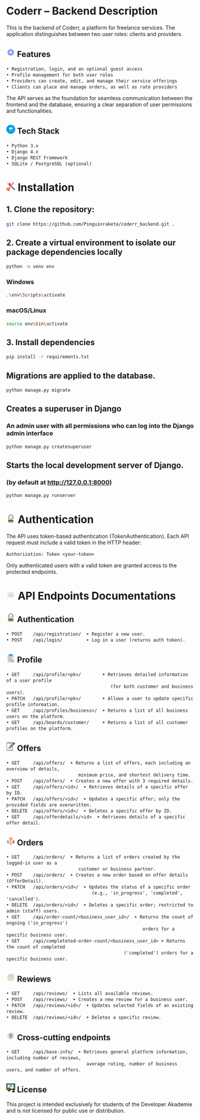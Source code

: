 # Coderr – Backend Description
This is the backend of Coderr, a platform for freelance services. The application distinguishes between two user roles: clients and providers.

## ![Features Icon](assets/icons/gear.png) Features

    • Registration, login, and an optional guest access  
    • Profile management for both user roles  
    • Providers can create, edit, and manage their service offerings  
    • Clients can place and manage orders, as well as rate providers  

The API serves as the foundation for seamless communication between the frontend and the database, ensuring a clear separation of user permissions and functionalities.

## ![Tech Stack Icon](assets/icons/stack.png) Tech Stack
    • Python 3.x
    • Django 4.x
    • Django REST Framework
    • SQLite / PostgreSQL (optional)
# ![Installation Icon](assets/icons/installation.png) Installation
## 1. Clone the repository:
```bash
git clone https://github.com/Pinguinrakete/coderr_backend.git .
```   
## 2. Create a virtual environment to isolate our package dependencies locally
```bash
python -m venv env
``` 
### Windows
```bash
.\env\Scripts\activate
```  

### macOS/Linux
```bash
source env\bin\activate
```  
## 3. Install dependencies  
```bash
pip install -r requirements.txt  
```  
## Migrations are applied to the database.
```bash
python manage.py migrate
```    
## Creates a superuser in Django   
### An admin user with all permissions who can log into the Django admin interface  
```bash
python manage.py createsuperuser
```   
## Starts the local development server of Django.  
### (by default at http://127.0.0.1:8000)  
```bash
python manage.py runserver  
``` 
# ![Authentication Icon](assets/icons/authentication.png) Authentication
The API uses token-based authentication (TokenAuthentication). 
Each API request must include a valid token in the HTTP header: 

    Authorization: Token <your-token>

Only authenticated users with a valid token are granted access to the protected endpoints. 
# ![API Endpoints Icon](assets/icons//api.png) API Endpoints Documentations
## ![Authentication Icon](assets/icons/authentication.png) Authentication
    • POST    /api/registration/  ➤ Register a new user. 
    • POST    /api/login/         ➤ Log in a user (returns auth token). 

## ![Profile Icon](/assets/icons/profile.png) Profile
    • GET     /api/profile/<pk>/        ➤ Retrieves detailed information of a user profile 
                                           (for both customer and business users).
    • PATCH   /api/profile/<pk>/        ➤ Allows a user to update specific profile information. 
    • GET     /api/profiles/business>/  ➤ Returns a list of all business users on the platform.
    • GET     /api/boards/customer/     ➤ Returns a list of all customer profiles on the platform.

## ![Offers Icon](/assets/icons/offers.png) Offers
    • GET     /api/offers/  ➤ Returns a list of offers, each including an overview of details, 
                               minimum price, and shortest delivery time.
    • POST    /api/offers/  ➤ Creates a new offer with 3 required details. 
    • GET     /api/offers/<id>/  ➤ Retrieves details of a specific offer by ID.
    • PATCH   /api/offers/<id>/  ➤ Updates a specific offer; only the provided fields are overwritten.
    • DELETE  /api/offers/<id>/  ➤ Deletes a specific offer by ID.
    • GET     /api/offerdetails/<id>  ➤ Retrieves details of a specific offer detail.

## ![Orders Icon](/assets/icons/orders.png) Orders
    • GET     /api/orders/  ➤ Returns a list of orders created by the logged-in user as a 
                               customer or business partner.
    • POST    /api/orders/  ➤ Creates a new order based on offer details (OfferDetail).
    • PATCH   /api/orders/<id>/  ➤ Updates the status of a specific order 
                                    (e.g., 'in_progress', 'completed', 'cancelled').
    • DELETE  /api/orders/<id>/  ➤ Deletes a specific order; restricted to admin (staff) users.
    • GET     /api/order-count/<business_user_id>/  ➤ Returns the count of ongoing ('in_progress') 
                                                       orders for a specific business user.
    • GET     /api/completeted-order-count/<business_user_id> ➤ Returns the count of completed 
                                                ('completed') orders for a specific business user.

## ![Rewiews Icon](assets/icons/reviews.png) Rewiews
    • GET     /api/reviews/  ➤ Lists all available reviews.
    • POST    /api/reviews/  ➤ Creates a new review for a business user.
    • PATCH   /api/reviews/<id>/  ➤ Updates selected fields of an existing review.
    • DELETE  /api/reviews/<id>/  ➤ Deletes a specific review.

## ![Endpoint Icon](assets/icons/endpoint.png) Cross-cutting endpoints
    • GET     /api/base-info/  ➤ Retrieves general platform information, including number of reviews, 
                                  average rating, number of business users, and number of offers.

## ![License Icon](assets/icons/certificate.png) License
This project is intended exclusively for students of the Developer Akademie and is not licensed for public use or distribution. 